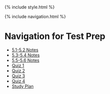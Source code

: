 {% include style.html %}

{% include navigation.html %}


# Navigation for Test Prep

- [5.1-5.2 Notes](https://ad1616.github.io/ADtri3python/prepStuff/5notes12)
- [5.3-5.4 Notes](https://ad1616.github.io/ADtri3python/prepStuff/5notes34)
- [5.5-5.6 Notes](https://ad1616.github.io/ADtri3python/prepStuff/5notes56)
- [Quiz 1](https://ad1616.github.io/ADtri3python/prepStuff/quiz1)
- [Quiz 2](https://ad1616.github.io/ADtri3python/prepStuff/quiz2)
- [Quiz 3](https://ad1616.github.io/ADtri3python/prepStuff/quiz3)
- [Quiz 4](https://ad1616.github.io/ADtri3python/prepStuff/quiz4)
- [Study Plan](https://ad1616.github.io/ADtri3python/prepStuff/plan)

